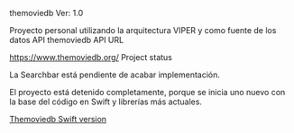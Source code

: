 themoviedb
Ver: 1.0

Proyecto personal utilizando la arquitectura VIPER y como fuente de los datos API themoviedb
API URL

https://www.themoviedb.org/
Project status

La Searchbar está pendiente de acabar implementación.

El proyecto está detenido completamente, porque se inicia uno nuevo con la base del código en Swift y librerías más actuales.

[Themoviedb Swift version](https://github.com/djadell/themoviedb) 
